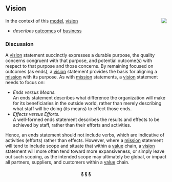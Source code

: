 ## Vision

<img src="https://rawgithub.com/nikboyd/sample-domain/master/images/vision.svg" align="right"/>

In the context of this [model](../README.md), [vision](https://github.com/nikboyd/sample-domain/blob/master/topics/vision.md)

* <i>describes</i> [outcomes](https://github.com/nikboyd/sample-domain/blob/master/topics/outcome.md) of [business](https://github.com/nikboyd/sample-domain/blob/master/topics/business.md)

### Discussion

A [vision](https://github.com/nikboyd/sample-domain/blob/master/topics/vision.md) statement succinctly expresses a durable purpose, the quality concerns congruent with that purpose,
and potential outcome(s) with respect to that purpose and those concerns. By remaining focused on outcomes
(as ends), a [vision](https://github.com/nikboyd/sample-domain/blob/master/topics/vision.md) statement provides the basis for aligning a [mission](https://github.com/nikboyd/sample-domain/blob/master/topics/mission.md) with its purpose.
As with [mission](https://github.com/nikboyd/sample-domain/blob/master/topics/mission.md) statements, a [vision](https://github.com/nikboyd/sample-domain/blob/master/topics/vision.md) statement needs to focus on:


* _Ends versus Means._ <br/>An ends statement describes what difference the organization will make for its beneficiaries in the outside world, rather than merely describing what staff will be doing (its means) to effect those ends.
* _Effects versus Efforts._ <br/>A well-formed ends statement describes the results and effects to be achieved by staff, rather than their efforts and activities.


Hence, an ends statement should not include verbs, which are indicative of activities (efforts) rather than effects.
However, where a [mission](https://github.com/nikboyd/sample-domain/blob/master/topics/mission.md) statement will tend to include scope and situate that within a [value](https://github.com/nikboyd/sample-domain/blob/master/topics/value.md) chain,
a [vision](https://github.com/nikboyd/sample-domain/blob/master/topics/vision.md) statement will more often tend toward more expansiveness, or simply leave out such scoping,
as the intended scope may ultimately be global, or impact all partners, suppliers, and customers within a [value](https://github.com/nikboyd/sample-domain/blob/master/topics/value.md) chain.



<h4 align="center"><b>&sect; &sect; &sect;</b></h4>
